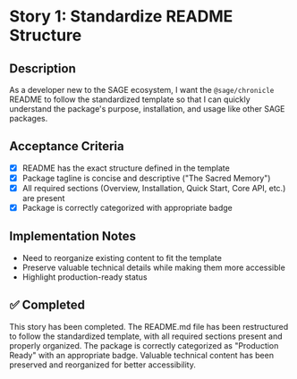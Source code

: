# Story 1: Standardize README Structure

## Description

As a developer new to the SAGE ecosystem, I want the `@sage/chronicle` README to follow the standardized template so that I can quickly understand the package's purpose, installation, and usage like other SAGE packages.

## Acceptance Criteria

- [x] README has the exact structure defined in the template
- [x] Package tagline is concise and descriptive ("The Sacred Memory")
- [x] All required sections (Overview, Installation, Quick Start, Core API, etc.) are present
- [x] Package is correctly categorized with appropriate badge

## Implementation Notes

- Need to reorganize existing content to fit the template
- Preserve valuable technical details while making them more accessible
- Highlight production-ready status

## ✅ Completed

This story has been completed. The README.md file has been restructured to follow the standardized template, with all required sections present and properly organized. The package is correctly categorized as "Production Ready" with an appropriate badge. Valuable technical content has been preserved and reorganized for better accessibility.